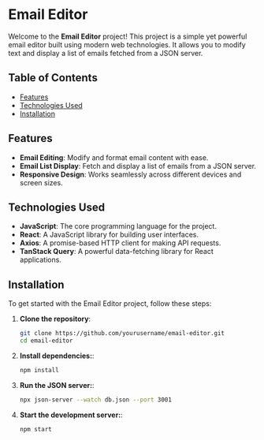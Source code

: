 # Email Editor

Welcome to the **Email Editor** project! This project is a simple yet powerful email editor built using modern web technologies. It allows you to modify text and display a list of emails fetched from a JSON server.

## Table of Contents

- [Features](#features)
- [Technologies Used](#technologies-used)
- [Installation](#installation)

## Features

- **Email Editing**: Modify and format email content with ease.
- **Email List Display**: Fetch and display a list of emails from a JSON server.
- **Responsive Design**: Works seamlessly across different devices and screen sizes.

## Technologies Used

- **JavaScript**: The core programming language for the project.
- **React**: A JavaScript library for building user interfaces.
- **Axios**: A promise-based HTTP client for making API requests.
- **TanStack Query**: A powerful data-fetching library for React applications.

## Installation

To get started with the Email Editor project, follow these steps:

1. **Clone the repository**:

   ```bash
   git clone https://github.com/yourusername/email-editor.git
   cd email-editor

2. **Install dependencies:**:

   ```bash
   npm install

3. **Run the JSON server:**:

   ```bash
   npx json-server --watch db.json --port 3001

1. **Start the development server:**:

   ```bash
   npm start


